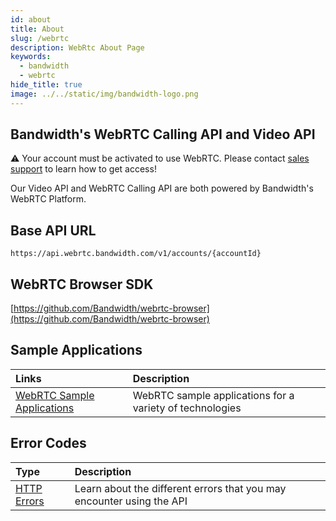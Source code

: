 ```yaml
---
id: about
title: About
slug: /webrtc
description: WebRtc About Page
keywords:
  - bandwidth
  - webrtc
hide_title: true
image: ../../static/img/bandwidth-logo.png
---
```

## Bandwidth's WebRTC Calling API and Video API

⚠️ Your account must be activated to use WebRTC. Please contact [sales support](https://www.bandwidth.com/talk-to-an-expert/) to learn how to get access!

Our Video API and WebRTC Calling API are both powered by Bandwidth's WebRTC Platform.

## Base API URL

`https://api.webrtc.bandwidth.com/v1/accounts/{accountId}`

## WebRTC Browser SDK

[https://github.com/Bandwidth/webrtc-browser](https://github.com/Bandwidth/webrtc-browser)

## Sample Applications
| Links | Description |
| :---- | :---- |
| [WebRTC Sample Applications](https://github.com/search?q=topic%3Awebrtc+org%3ABandwidth-Samples) | WebRTC sample applications for a variety of technologies |

## Error Codes

| Type                     | Description                                                           |
| :----------------------- | :-------------------------------------------------------------------- |
| [HTTP Errors](errors.md) | Learn about the different errors that you may encounter using the API |
